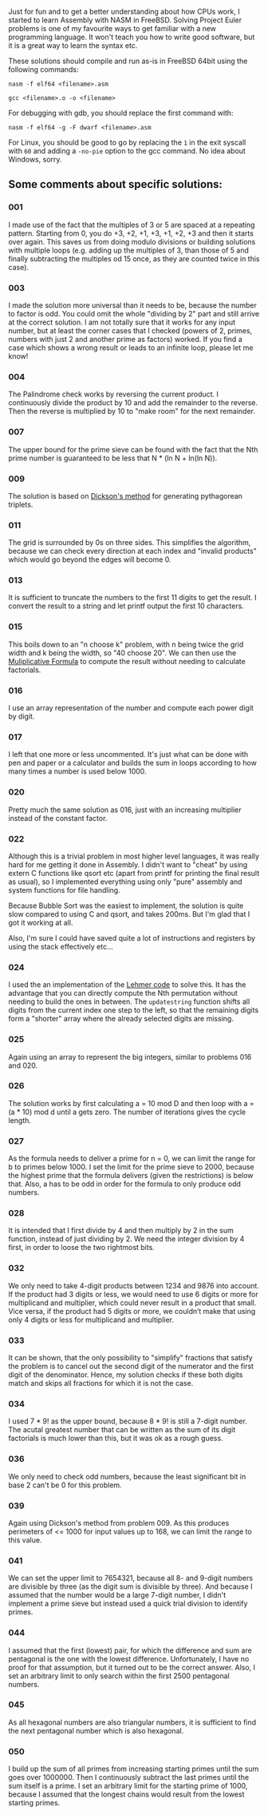 Just for fun and to get a better understanding about how CPUs work, I started to learn Assembly with NASM in FreeBSD. Solving Project Euler problems is one of my favourite ways to get familiar with a new programming language. It won't teach you how to write good software, but it is a great way to learn the syntax etc.

These solutions should compile and run as-is in FreeBSD 64bit using the following commands:

`nasm -f elf64 <filename>.asm`

`gcc <filename>.o -o <filename>`

For debugging with gdb, you should replace the first command with:

`nasm -f elf64 -g -F dwarf <filename>.asm`

For Linux, you should be good to go by replacing the `1` in the exit syscall with `60` and adding a `-no-pie` option to the gcc command. No idea about Windows, sorry.



## Some comments about specific solutions:

### 001
I made use of the fact that the multiples of 3 or 5 are spaced at a repeating pattern. Starting from 0, you do +3, +2, +1, +3, +1, +2, +3 and then it starts over again. This saves us from doing modulo divisions or building solutions with multiple loops (e.g. adding up the multiples of 3, than those of 5 and finally subtracting the multiples od 15 once, as they are counted twice in this case).

### 003
I made the solution more universal than it needs to be, because the number to factor is odd. You could omit the whole "dividing by 2" part and still arrive at the correct solution. I am not totally sure that it works for any input number, but at least the corner cases that I checked (powers of 2, primes, numbers with just 2 and another prime as factors) worked. If you find a case which shows a wrong result or leads to an infinite loop, please let me know!

### 004
The Palindrome check works by reversing the current product. I continuously divide the product by 10 and add the remainder to the reverse. Then the reverse is multiplied by 10 to "make room" for the next remainder.

### 007
The upper bound for the prime sieve can be found with the fact that the Nth prime number is guaranteed to be less that N * (ln N + ln(ln N)).

### 009
The solution is based on [Dickson's method](https://en.wikipedia.org/wiki/Formulas_for_generating_Pythagorean_triples#Dickson's_method) for generating pythagorean triplets.

### 011
The grid is surrounded by 0s on three sides. This simplifies the algorithm, because we can check every direction at each index and "invalid products" which would go beyond the edges will become 0.

### 013
It is sufficient to truncate the numbers to the first 11 digits to get the result. I convert the result to a string and let printf output the first 10 characters.

### 015
This boils down to an "n choose k" problem, with n being twice the grid width and k being the width, so "40 choose 20". We can then use the [Muliplicative Formula](https://en.wikipedia.org/wiki/Binomial_coefficient#Multiplicative_formula) to compute the result without needing to calculate factorials.

### 016
I use an array representation of the number and compute each power digit by digit.

### 017
I left that one more or less uncommented. It's just what can be done with pen and paper or a calculator and builds the sum in loops according to how many times a number is used below 1000.

### 020
Pretty much the same solution as 016, just with an increasing multiplier instead of the constant factor.

### 022
Although this is a trivial problem in most higher level languages, it was really hard for me getting it done in Assembly. I didn't want to "cheat" by using extern C functions like qsort etc (apart from printf for printing the final result as usual), so I implemented everything using only "pure" assembly and system functions for file handling.

Because Bubble Sort was the easiest to implement, the solution is quite slow compared to using C and qsort, and takes 200ms. But I'm glad that I got it working at all.

Also, I'm sure I could have saved quite a lot of instructions and registers by using the stack effectively etc...

### 024
I used the an implementation of the [Lehmer code](https://en.wikipedia.org/wiki/Lehmer_code) to solve this. It has the advantage that you can directly compute the Nth permutation without needing to build the ones in between. The `updatestring` function shifts all digits from the current index one step to the left, so that the remaining digits form a "shorter" array where the already selected digits are missing.

### 025
Again using an array to represent the big integers, similar to problems 016 and 020.

### 026
The solution works by first calculating a = 10 mod D and then loop with a = (a * 10) mod d until a gets zero. The number of iterations gives the cycle length.

### 027
As the formula needs to deliver a prime for n = 0, we can limit the range for b to primes below 1000. I set the limit for the prime sieve to 2000, because the highest prime that the formula delivers (given the restrictions) is below that. Also, a has to be odd in order for the formula to only produce odd numbers.

### 028
It is intended that I first divide by 4 and then multiply by 2 in the sum function, instead of just dividing by 2. We need the integer division by 4 first, in order to loose the two rightmost bits. 

### 032
We only need to take 4-digit products between 1234 and 9876 into account. If the product had 3 digits or less, we would need to use 6 digits or more for multiplicand and multiplier, which could never result in a product that small. Vice versa, if the product had 5 digits or more, we couldn’t make that using only 4 digits or less for multiplicand and multiplier.

### 033
It can be shown, that the only possibility to "simplify" fractions that satisfy the problem is to cancel out the second digit of the numerator and the first digit of the denominator. Hence, my solution checks if these both digits match and skips all fractions for which it is not the case.

### 034
I used 7 * 9! as the upper bound, because 8 * 9! is still a 7-digit number. The acutal greatest number that can be written as the sum of its digit factorials is much lower than this, but it was ok as a rough guess.

### 036
We only need to check odd numbers, because the least significant bit in base 2 can't be 0 for this problem.

### 039
Again using Dickson's method from problem 009. As this produces perimeters of <= 1000 for input values up to 168, we can limit the range to this value.

### 041
We can set the upper limit to 7654321, because all 8- and 9-digit numbers are divisible by three (as the digit sum is divisible by three). And because I assumed that the number would be a large 7-digit number, I didn't implement a prime sieve but instead used a quick trial division to identify primes.

### 044
I assumed that the first (lowest) pair, for which the difference and sum are pentagonal is the one with the lowest difference. Unfortunately, I have no proof for that assumption, but it turned out to be the correct answer. Also, I set an arbitrary limit to only search within the first 2500 pentagonal numbers.

### 045
As all hexagonal numbers are also triangular numbers, it is sufficient to find the next pentagonal number which is also hexagonal.

### 050
I build up the sum of all primes from increasing starting primes until the sum goes over 1000000. Then I continuously subtract the last primes until the sum itself is a prime. I set an arbitrary limit for the starting prime of 1000, because I assumed that the longest chains would result from the lowest starting primes.
